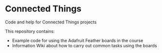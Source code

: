 # Connected Things
Code and help for Connected Things projects

This repository contains:
* Example code for using the Adafruit Feather boards in the course
* Information Wiki about how to carry out common tasks using the boards
